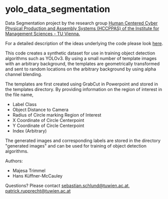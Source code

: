 # yolo_data_segmentation

Data Segmentation project by the research group [Human Centered Cyber Physical Production and Assembly Systems (HCCPPAS) of the Institute for Management Sciences - TU Vienna.](https://www.imw.tuwien.ac.at/cps/home/)

For a detailed description of the ideas underlying the code please look [here](https://github.com/mtrimmel/yolo_data_segmentation/blob/master/docs/proposal-yolo-synthetic.pdf).


This code creates a synthetic dataset for use in training object detection algorithms such as YOLOv3. By using a small number of template images with an arbitrary background, the templates are geometrically transformed and sent to random locations on the arbitrary background by using alpha channel blending. 

The templates are first created using GrabCut in Powerpoint and stored in the templates directory. By providing information on the region of interest in the file name, 
- Label Class
- Object Distance to Camera
- Radius of Circle marking Region of Interest 
- X Coordinate of Circle Centerpoint  
- Y Coordinate of Circle Centerpoint 
- Index (Arbitrary) 

The generated images and corresponding labels are stored in the directory "generated images" and can be used for training of object detection algorithms. 


Authors: 
- Majesa Trimmel 
- Hans Küffner-McCauley 

Questions? Please contact sebastian.schlund@tuwien.ac.at, patrick.rupprecht@tuwien.ac.at


